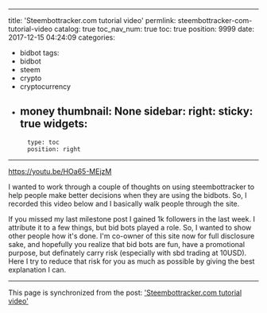 
---
title: 'Steembottracker.com tutorial video'
permlink: steembottracker-com-tutorial-video
catalog: true
toc_nav_num: true
toc: true
position: 9999
date: 2017-12-15 04:24:09
categories:
- bidbot
tags:
- bidbot
- steem
- crypto
- cryptocurrency
- money
thumbnail: None
sidebar:
    right:
        sticky: true
widgets:
    -
        type: toc
        position: right
---


https://youtu.be/HOa65-MEjzM

I wanted to work through a couple of thoughts on using steembottracker to help people make better decisions when they are using the bidbots.  So, I recorded this video below and I basically walk people through the site.

If you missed my last milestone post I gained 1k followers in the last week.  I attribute it to a few things, but bid bots played a role.  So, I wanted to show other people how it's done.  I'm co-owner of this site now for full disclosure sake, and hopefully you realize that bid bots are fun, have a promotional purpose, but definately carry risk (especially with sbd trading at 10USD).  Here I try to reduce that risk for you as much as possible by giving the best explanation I can.

- - -

This page is synchronized from the post: ['Steembottracker.com tutorial video'](https://steemit.com/@aggroed/steembottracker-com-tutorial-video)
